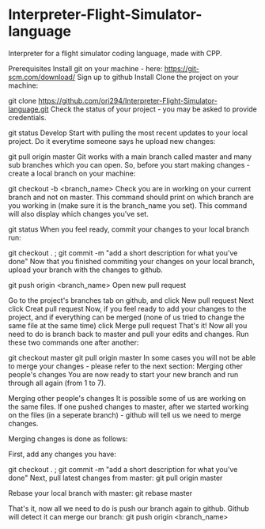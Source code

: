 # Interpreter-Flight-Simulator-language
Interpreter for a flight simulator coding language, made with CPP. 

Prerequisites
Install git on your machine - here: https://git-scm.com/download/
Sign up to github
Install
Clone the project on your machine:

git clone https://github.com/ori294/Interpreter-Flight-Simulator-language.git
Check the status of your project - you may be asked to provide credentials.

git status
Develop
Start with pulling the most recent updates to your local project. Do it everytime someone says he upload new changes:

git pull origin master
Git works with a main branch called master and many sub branches which you can open. So, before you start making changes - create a local branch on your machine:

git checkout -b <branch_name>
Check you are in working on your current branch and not on master. This command should print on which branch are you working in (make sure it is the branch_name you set). This command will also display which changes you've set.

git status
When you feel ready, commit your changes to your local branch run:

git checkout . ; git commit -m "add a short description for what you've done"
Now that you finished commiting your changes on your local branch, upload your branch with the changes to github.

git push origin <branch_name>
Open new pull request

Go to the project's branches tab on github, and click New pull request
Next click Creat pull request
Now, if you feel ready to add your changes to the project, and if everything can be merged (none of us tried to change the same file at the same time) click Merge pull request
That's it! Now all you need to do is branch back to master and pull your edits and changes. Run these two commands one after another:

git checkout master
git pull origin master
In some cases you will not be able to merge your changes - please refer to the next section: Merging other people's changes
You are now ready to start your new branch and run through all again (from 1 to 7).

Merging other people's changes
It is possible some of us are working on the same files. If one pushed changes to master, after we started working on the files (in a seperate branch) - github will tell us we need to merge changes.

Merging changes is done as follows:

First, add any changes you have:

git checkout . ; git commit -m "add a short description for what you've done"
Next, pull latest changes from master: git pull origin master

Rebase your local branch with master: git rebase master

That's it, now all we need to do is push our branch again to github. Github will detect it can merge our branch: git push origin <branch_name>
